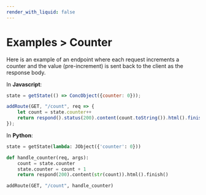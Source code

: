 ```yaml
---
render_with_liquid: false
---
```


# Examples > Counter

Here is an example of an endpoint where each request increments a counter and the value (pre-increment) is sent back to the client as the response body.

In **Javascript**:

```js
state = getState(() => ConcObject({counter: 0}));

addRoute(GET, "/count", req => {
    let count = state.counter++
    return respond().status(200).content(count.toString()).html().finish()
});
```

In **Python**:

```py
state = getState(lambda: JObject({'counter': 0}))

def handle_counter(req, args):
    count = state.counter
    state.counter = count + 1
    return respond(200).content(str(count)).html().finish()

addRoute(GET, "/count", handle_counter)
```
